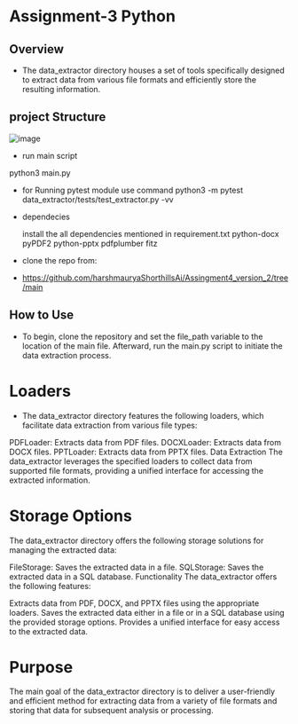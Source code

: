 # Assignment-3 Python
   ## Overview
- The data_extractor directory houses a set of tools specifically designed to extract data from various file formats and efficiently store the resulting information.

## project Structure

 ![image](https://github.com/user-attachments/assets/3b554239-fc57-4281-a742-f08ea5232806)

- run main script

python3 main.py

- for Running pytest module use command 
  python3 -m pytest data_extractor/tests/test_extractor.py -vv

 - dependecies 

    install the all dependencies mentioned in requirement.txt
               python-docx
               pyPDF2
               python-pptx
               pdfplumber
               fitz
    
- clone the repo from:
- 
  https://github.com/harshmauryaShorthillsAi/Assingment4_version_2/tree/main


## How to Use
- To begin, clone the repository and set the file_path variable to the location of the main file. Afterward, run the main.py script to initiate the data extraction process.

# Loaders
- The data_extractor directory features the following loaders, which facilitate data extraction from various file types:

PDFLoader: Extracts data from PDF files.
DOCXLoader: Extracts data from DOCX files.
PPTLoader: Extracts data from PPTX files.
Data Extraction
The data_extractor leverages the specified loaders to collect data from supported file formats, providing a unified interface for accessing the extracted information.

# Storage Options
The data_extractor directory offers the following storage solutions for managing the extracted data:

FileStorage: Saves the extracted data in a file.
SQLStorage: Saves the extracted data in a SQL database.
Functionality
The data_extractor offers the following features:

Extracts data from PDF, DOCX, and PPTX files using the appropriate loaders.
Saves the extracted data either in a file or in a SQL database using the provided storage options.
Provides a unified interface for easy access to the extracted data.
# Purpose
The main goal of the data_extractor directory is to deliver a user-friendly and efficient method for extracting data from a variety of file formats and storing that data for subsequent analysis or processing.
